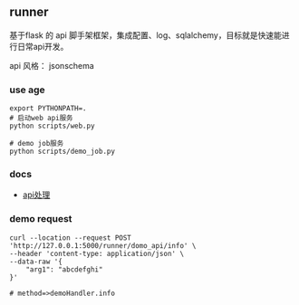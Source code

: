 ## runner

基于flask 的 api 脚手架框架，集成配置、log、sqlalchemy，目标就是快速能进行日常api开发。

api 风格： jsonschema



### use age

```shell
export PYTHONPATH=.
# 启动web api服务
python scripts/web.py

# demo job服务
python scripts/demo_job.py
```

### docs

- [api处理](docs/apiHanding.md)

### demo request

```shell
curl --location --request POST 'http://127.0.0.1:5000/runner/domo_api/info' \
--header 'content-type: application/json' \
--data-raw '{
    "arg1": "abcdefghi"
}'

# method=>demoHandler.info 
```

